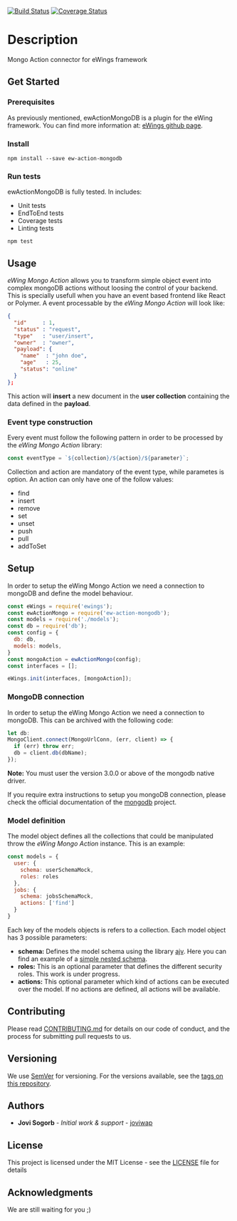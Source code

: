 [![Build Status](https://travis-ci.org/Lingbe/ewActionMongo.svg?branch=master)](https://travis-ci.org/Lingbe/ewActionMongo) [![Coverage Status](https://coveralls.io/repos/github/Lingbe/ewActionMongo/badge.svg?branch=master)](https://coveralls.io/github/Lingbe/ewActionMongo?branch=master)

# Description
Mongo Action connector for eWings framework

## Get Started

### Prerequisites

As previously mentioned, ewActionMongoDB is a plugin for the eWing framework. You can find more information at: [eWings github page](https://github.com/Lingbe/ewActionMongo).

### Install

```
npm install --save ew-action-mongodb
```

### Run tests
ewActionMongoDB is fully tested. In includes:
* Unit tests
* EndToEnd tests
* Coverage tests
* Linting tests

```
npm test
```

## Usage

*eWing Mongo Action* allows you to transform simple object event into complex mongoDB actions without loosing the control of your backend. This is specially usefull when you have an event based frontend like React or Polymer. A event processable by the *eWing Mongo Action* will look like:

```json
{
  "id"     : 1,
  "status" : "request",
  "type"   : "user/insert",
  "owner"  : "owner",
  "payload": {
    "name"  : "john doe",
    "age"   : 25,
    "status": "online"
  }
};
```

This action will **insert** a new document in the **user collection** containing the data defined in the **payload**.

### Event type construction

Every event must follow the following pattern in order to be processed by the *eWing Mongo Action* library:

```javascript
const eventType = `${collection}/${action}/${parameter}`;
```

Collection and action are mandatory of the event type, while parametes is option. An action can only have one of the follow values:
* find
* insert
* remove
* set
* unset
* push
* pull
* addToSet

## Setup

In order to setup the eWing Mongo Action we need a connection to mongoDB and define the model behaviour.

```javascript
const eWings = require('ewings');
const ewActionMongo = require('ew-action-mongodb');
const models = require('./models');
const db = require('db');
const config = {
  db: db,
  models: models,
}
const mongoAction = ewActionMongo(config);
const interfaces = [];

eWings.init(interfaces, [mongoAction]);
```

### MongoDB connection

In order to setup the eWing Mongo Action we need a connection to mongoDB. This can be archived with the following code:

```javascript
let db:
MongoClient.connect(MongoUrlConn, (err, client) => {
  if (err) throw err;
  db = client.db(dbName);
});
```

**Note:** You must user the version 3.0.0 or above of the mongodb native driver.

If you require extra instructions to setup you mongoDB connection, please check the official documentation of the [mongodb](https://www.npmjs.com/package/mongodb) project.

### Model definition
The model object defines all the collections that could be manipulated throw the *eWing Mongo Action* instance. This is an example:

```javascript
const models = {
  user: {
    schema: userSchemaMock,
    roles: roles
  },
  jobs: {
    schema: jobsSchemaMock,
    actions: ['find']
  }
}
```

Each key of the models objects is refers to a collection. Each model object has 3 possible parameters:

* **schema:** Defines the model schema using the library [ajv](https://www.npmjs.com/package/ajv). Here you can find an example of a [simple nested schema](https://github.com/Lingbe/ewActionMongo/blob/master/src/userSchemaMock.js).
* **roles:** This is an optional parameter that defines the different security roles. This work is under progress.
* **actions:** This optional parameter which kind of actions can be executed over the model. If no actions are defined, all actions will be available.

## Contributing

Please read [CONTRIBUTING.md](https://github.com/Lingbe/ewActionMongo/blob/master/CONTRIBUTING.md) for details on our code of conduct, and the process for submitting pull requests to us.

## Versioning

We use [SemVer](http://semver.org/) for versioning. For the versions available, see the [tags on this repository](https://github.com/Lingbe/ewActionMongo/tags).

## Authors

* **Jovi Sogorb** - *Initial work & support* - [joviwap](https://github.com/joviwap)

## License

This project is licensed under the MIT License - see the [LICENSE](LICENSE) file for details

## Acknowledgments

We are still waiting for you ;)
